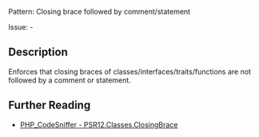 Pattern: Closing brace followed by comment/statement

Issue: -

## Description

Enforces that closing braces of classes/interfaces/traits/functions are not followed by a comment or statement.

## Further Reading

* [PHP_CodeSniffer - PSR12.Classes.ClosingBrace](https://github.com/PHPCSStandards/PHP_CodeSniffer/blob/master/src/Standards/PSR12/Sniffs/Classes/ClosingBraceSniff.php)